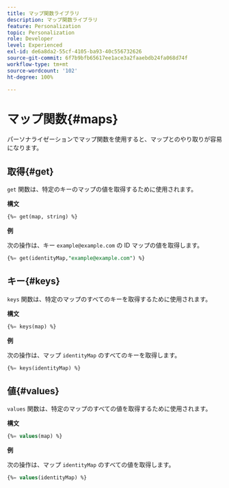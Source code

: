 ```yaml
---
title: マップ関数ライブラリ
description: マップ関数ライブラリ
feature: Personalization
topic: Personalization
role: Developer
level: Experienced
exl-id: de6a8da2-55cf-4105-ba93-40c556732626
source-git-commit: 6f7b9bfb65617ee1ace3a2faaebdb24fa068d74f
workflow-type: tm+mt
source-wordcount: '102'
ht-degree: 100%

---
```


# マップ関数{#maps}

パーソナライゼーションでマップ関数を使用すると、マップとのやり取りが容易になります。

## 取得{#get}

`get` 関数は、特定のキーのマップの値を取得するために使用されます。

**構文**

```sql
{%= get(map, string) %}
```

**例**

次の操作は、キー `example@example.com` の ID マップの値を取得します。

```sql
{%= get(identityMap,"example@example.com") %}
```

## キー{#keys}

`keys` 関数は、特定のマップのすべてのキーを取得するために使用されます。

**構文**

```sql
{%= keys(map) %}
```

**例**

次の操作は、マップ `identityMap` のすべてのキーを取得します。

```sql
{%= keys(identityMap) %}
```

## 値{#values}

`values` 関数は、特定のマップのすべての値を取得するために使用されます。

**構文**

```sql
{%= values(map) %}
```

**例**

次の操作は、マップ `identityMap` のすべての値を取得します。

```sql
{%= values(identityMap) %}
```
